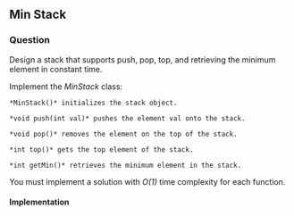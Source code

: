 ## Min Stack

### Question 

Design a stack that supports push, pop, top, and retrieving the minimum element in constant time.

Implement the *MinStack* class:

    *MinStack()* initializes the stack object.

    *void push(int val)* pushes the element val onto the stack.

    *void pop()* removes the element on the top of the stack.

    *int top()* gets the top element of the stack.

    *int getMin()* retrieves the minimum element in the stack.

You must implement a solution with *O(1)* time complexity for each function.

#### Implementation

